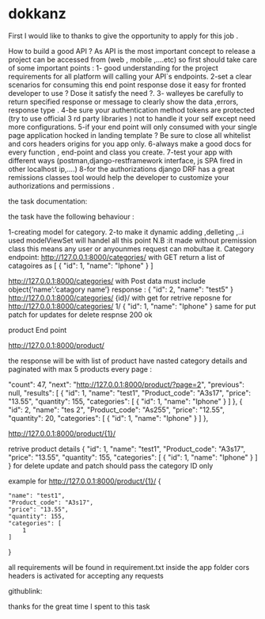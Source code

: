 # dokkanz

First I would like to thanks to give the opportunity to apply for this job .

How to build a good API ?
As API is the most important concept to release a project can be accessed from (web , mobile ,….etc)
so first should take care of some important points :
1- good understanding for the project requirements for all platform will calling your API`s endpoints.
2-set a clear scenarios for consuming this end point response dose it easy for fronted developer to use ? Dose it satisfy the need ?.
3- walleyes be carefully to return specified response or message to clearly show the data ,errors, response type .
4-be sure your authentication method tokens are protected (try to use official 3 rd party libraries ) not to handle it your self except need more configurations.
5-if your end point will only consumed with your single page application hocked in landing template ? Be sure to close all whitelist and cors headers origins for you app only.
6-always make a good docs for every function , end-point and class you create.
7-test your app with different ways (postman,django-restframework interface, js SPA fired in other localhost ip,….)
8-for the authorizations django DRF has a great remissions classes tool would help the developer to customize your authorizations and permissions   .




the task documentation: 

 the task  have the following behaviour :

1-creating model for category.
2-to make it dynamic adding ,delleting ,..i used modelViewSet will handel all this point N.B :it made without premission class this means any user or anyounmes request can mobultae it.
Category endpoint:
http://127.0.0.1:8000/categories/   with GET return a list of  catagoires as [
    {
        "id": 1,
        "name": "Iphone"
    }
]

http://127.0.0.1:8000/categories/   with Post  data must include object{‘name’:’catagory name’}
response :
{
    "id": 2,
    "name": "test5"
}
http://127.0.0.1:8000/categories/ {id}/ with get for retrive 
reposne for http://127.0.0.1:8000/categories/ 1/ 
{
    "id": 1,
    "name": "Iphone"
}
 same for put patch for updates
for delete respnse 200 ok


product End point


http://127.0.0.1:8000/product/

the response will be with list of product have nasted category details and paginated with max  5 products every page :

"count": 47,
    "next": "http://127.0.0.1:8000/product/?page=2",
    "previous": null,
    "results": [
        {
            "id": 1,
            "name": "test1",
            "Product_code": "A3s17",
            "price": "13.55",
            "quantity": 155,
            "categories": [
                {
                    "id": 1,
                    "name": "Iphone"
                }
            ]
        },
        {
            "id": 2,
            "name": "tes 2",
            "Product_code": "As255",
            "price": "12.55",
            "quantity": 20,
            "categories": [
                {
                    "id": 1,
                    "name": "Iphone"
                }
            ]
        },



 
http://127.0.0.1:8000/product/{1}/

retrive product details 
{
    "id": 1,
    "name": "test1",
    "Product_code": "A3s17",
    "price": "13.55",
    "quantity": 155,
    "categories": [
        {
            "id": 1,
            "name": "Iphone"
        }
    ]
}
for delete update and patch should pass the category ID only 

example for http://127.0.0.1:8000/product/{1}/
{
    
    "name": "test1",
    "Product_code": "A3s17",
    "price": "13.55",
    "quantity": 155,
    "categories": [
        1
    ]
}



 all requirements will be found in requirement.txt inside the app folder
cors headers is activated for accepting any requests


githublink:





thanks for the great time I spent to this task 

